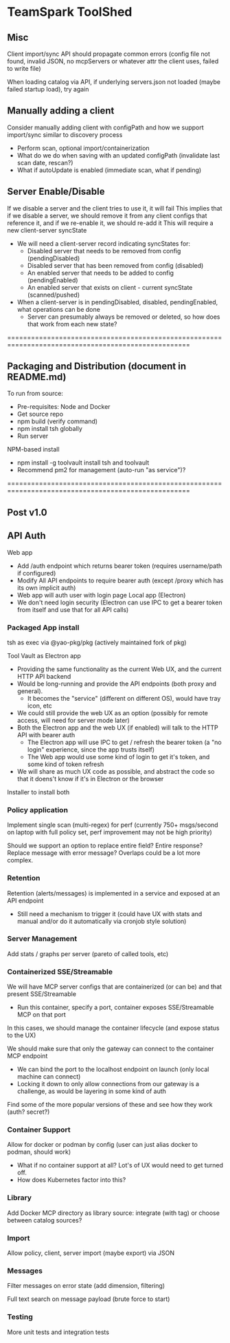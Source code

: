 # TeamSpark ToolShed

## Misc

Client import/sync API should propagate common errors (config file not found, invalid JSON, no mcpServers or whatever attr the client uses, failed to write file)

When loading catalog via API, if underlying servers.json not loaded (maybe failed startup load), try again

## Manually adding a client

Consider manually adding client with configPath and how we support import/sync similar to discovery process
- Perform scan, optional import/containerization
- What do we do when saving with an updated configPath (invalidate last scan date, rescan?)
- What if autoUpdate is enabled (immediate scan, what if pending)

## Server Enable/Disable

If we disable a server and the client tries to use it, it will fail
This implies that if we disable a server, we should remove it from any client configs that reference it, and if we re-enable it, we should re-add it
This will require a new client-server syncState
- We will need a client-server record indicating syncStates for:
  - Disabled server that needs to be removed from config (pendingDisabled)
  - Disabled server that has been removed from config (disabled)
  - An enabled server that needs to be added to config (pendingEnabled)
  - An enabled server that exists on client - current syncState (scanned/pushed)
- When a client-server is in pendingDisabled, disabled, pendingEnabled, what operations can be done
  - Server can presumably always be removed or deleted, so how does that work from each new state?

====================================================================================================

## Packaging and Distribution (document in README.md)

To run from source:
- Pre-requisites: Node and Docker
- Get source repo
- npm build (verify command)
- npm install tsh globally
- Run server

NPM-based install
- npm install -g toolvault install tsh and toolvault
- Recommend pm2 for management (auto-run "as service")?

====================================================================================================

## Post v1.0

## API Auth

Web app
- Add /auth endpoint which returns bearer token (requires username/path if configured)
- Modify All API endpoints to require bearer auth (except /proxy which has its own implicit auth)
- Web app will auth user with login page
Local app (Electron)
- We don't need login security (Electron can use IPC to get a bearer token from itself and use that for all API calls)

### Packaged App install

tsh as exec via @yao-pkg/pkg (actively maintained fork of pkg)

Tool Vault as Electron app
- Providing the same functionality as the current Web UX, and the current HTTP API backend
- Would be long-running and provide the API endpoints (both proxy and general).
  - It becomes the "service" (different on different OS), would have tray icon, etc
- We could still provide the web UX as an option (possibly for remote access, will need for server mode later)
- Both the Electron app and the web UX (if enabled) will talk to the HTTP API with bearer auth
  - The Electron app will use IPC to get / refresh the bearer token (a "no login" experience, since the app trusts itself)
  - The Web app would use some kind of login to get it's token, and some kind of token refresh
- We will share as much UX code as possible, and abstract the code so that it doens't know if it's in Electron or the browser

Installer to install both

### Policy application

Implement single scan (multi-regex) for perf (currently 750+ msgs/second on laptop with full policy set, perf improvement may not be high priority)

Should we support an option to replace entire field?  Entire response?  Replace message with error message?  Overlaps could be a lot more complex.

### Retention

Retention (alerts/messages) is implemented in a service and exposed at an API endpoint
- Still need a mechanism to trigger it (could have UX with stats and manual and/or do it automatically via cronjob style solution)

### Server Management

Add stats / graphs per server (pareto of called tools, etc)

### Containerized SSE/Streamable

We will have MCP server configs that are containerized (or can be) and that present SSE/Streamable
- Run this container, specify a port, container exposes SSE/Streamable MCP on that port

In this cases, we should manage the container lifecycle (and expose status to the UX)

We should make sure that only the gateway can connect to the container MCP endpoint
- We can bind the port to the localhost endpoint on launch (only local machine can connect)
- Locking it down to only allow connections from our gateway is a challenge, as would be layering in some kind of auth

Find some of the more popular versions of these and see how they work (auth? secret?)

### Container Support

Allow for docker or podman by config (user can just alias docker to podman, should work)
- What if no container support at all?  Lot's of UX would need to get turned off.
- How does Kubernetes factor into this?

### Library

Add Docker MCP directory as library source: integrate (with tag) or choose between catalog sources?

### Import

Allow policy, client, server import (maybe export) via JSON

### Messages

Filter messages on error state (add dimension, filtering)

Full text search on message payload (brute force to start)

### Testing

More unit tests and integration tests
